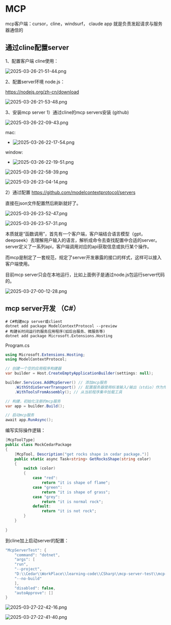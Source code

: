# MCP

mcp客户端：cursor，cline，windsurf， claude app  就是负责发起请求与服务器通信的

## 通过cline配置server
1、配置客户端 cline使用：

![2025-03-26-21-51-44.png](./images/2025-03-26-21-51-44.png)

2、配置server环境 node.js：

https://nodejs.org/zh-cn/download


![2025-03-26-21-53-48.png](./images/2025-03-26-21-53-48.png)

3、安装mcp server
1）通过cline的mcp servers安装 (github)

![2025-03-26-22-09-43.png](./images/2025-03-26-22-09-43.png)

mac:
- ![2025-03-26-22-17-54.png](./images/2025-03-26-22-17-54.png)

window:
- ![2025-03-26-22-19-51.png](./images/2025-03-26-22-19-51.png)

![2025-03-26-22-58-39.png](./images/2025-03-26-22-58-39.png)

![2025-03-26-23-04-14.png](./images/2025-03-26-23-04-14.png)


2）通过配置
https://github.com/modelcontextprotocol/servers

直接在json文件配置然后刷新就好了。

![2025-03-26-23-52-47.png](./images/2025-03-26-23-52-47.png)

![2025-03-26-23-57-31.png](./images/2025-03-26-23-57-31.png)


本质就是“函数调用”，首先有一个客户端，客户端结合语言模型（gpt，deepseek）去理解用户输入的语言，解析成命令去查找配置中合适的server。server定义了一系列api，客户端调用对应的api获取信息或执行某个操作。

而mcp是制定了一套规范，规定了server开发暴露的接口的样式，这样可以接入客户端使用。

目前mcp server只会在本地运行，比如上面例子是通过node.js包运行server代码的。

![2025-03-27-00-12-28.png](./images/2025-03-27-00-12-28.png)

## mcp server开发 （C#）

```
# C#构建mcp server或client
dotnet add package ModelContextProtocol --preview
# 构建长时间运行的服务应用程序(如后台服务、微服务等)
dotnet add package Microsoft.Extensions.Hosting
```

Program.cs
```cs
using Microsoft.Extensions.Hosting;
using ModelContextProtocol;

// 创建一个空的应用程序构建器
var builder = Host.CreateEmptyApplicationBuilder(settings: null);

builder.Services.AddMcpServer() // 添加mcp服务
    .WithStdioServerTransport() // 配置服务器使用标准输入/输出（stdio）作为传输方式
    .WithToolsFromAssembly(); // 从当前程序集中加载工具

// 构建，初始化注册的mcp服务
var app = builder.Build();

// 启动mcp服务
await app.RunAsync();
```

编写实际操作逻辑：
```cs
[McpToolType]
public class MockCedarPackage
{
    [McpTool, Description("get rocks shape in cedar package.")]
    public static async Task<string> GetRocksShape(string color)
    {
        switch (color)
        {
            case "red":
                return "it is shape of flame";
            case "green":
                return "it is shape of grass";
            case "grey":
                return "it is normal rock";
            default:
                return "it is not rock";
        }
    }
    
}
```

到cline加上启动server的配置：
```cs
"McpServerTest": {
    "command": "dotnet",
    "args": [
    "run",
    "--project",
    "D:\\Cedar\\WorkPlace\\learning-code\\CSharp\\mcp-server-test\\mcp-server-test",
    "--no-build"
    ],
    "disabled": false,
    "autoApprove": []
}
```

![2025-03-27-22-42-16.png](./images/2025-03-27-22-42-16.png)

![2025-03-27-22-41-40.png](./images/2025-03-27-22-41-40.png)

